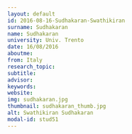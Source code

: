 ```yaml
---
layout: default 
id: 2016-08-16-Sudhakaran-Swathikiran
surname: Sudhakaran
name: Sudhakaran
university: Univ. Trento
date: 16/08/2016
aboutme: 
from: Italy
research_topic: 
subtitle: 
advisor: 
keywords: 
website: 
img: sudhakaran.jpg
thumbnail: sudhakaran_thumb.jpg
alt: Swathikiran Sudhakaran
modal-id: stud51
---
```

